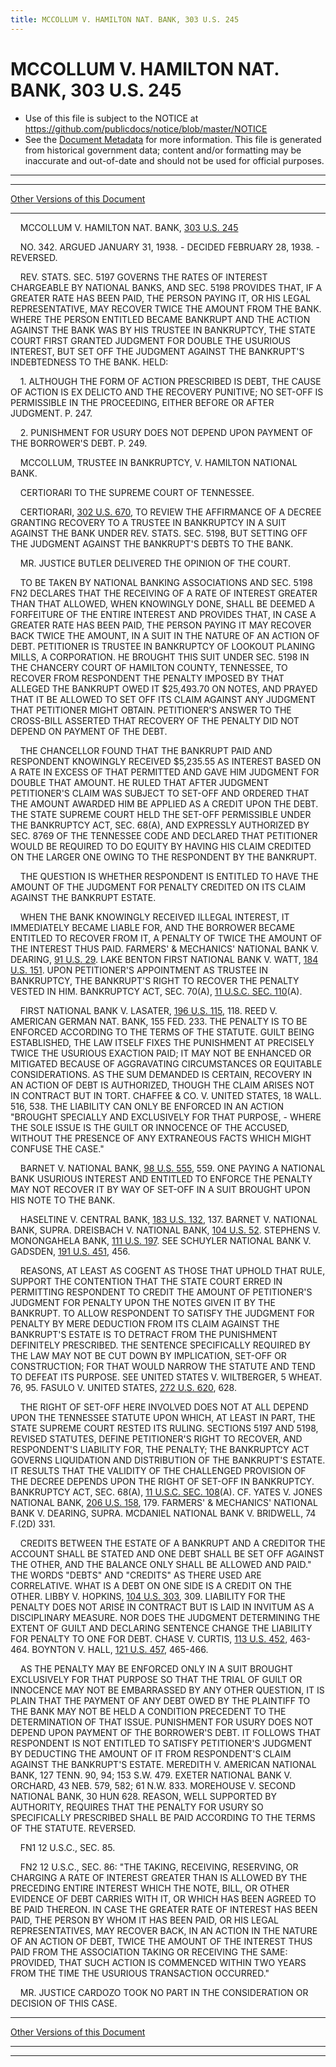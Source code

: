 ```yaml
---
title: MCCOLLUM V. HAMILTON NAT. BANK, 303 U.S. 245
---
```


# MCCOLLUM V. HAMILTON NAT. BANK, 303 U.S. 245

* Use of this file is subject to the NOTICE at https://github.com/publicdocs/notice/blob/master/NOTICE
* See the [Document Metadata](../../../index.md) for more information.
  This file is generated from historical government data; content and/or formatting may be inaccurate and out-of-date and should not be used for official purposes.

----------
----------

[Other Versions of this Document](https://publicdocs.github.io/go/links?ns=uslm-x&ref=%2Fus%2Fcourts%2Fscotus%2FusReporter%2F303%2F245)

----------

    MCCOLLUM V. HAMILTON NAT. BANK, [303 U.S. 245][/us/courts/scotus/usReporter/303/245]

    NO. 342.  ARGUED JANUARY 31, 1938.  - DECIDED FEBRUARY 28, 1938.  - REVERSED.

    REV. STATS. SEC. 5197 GOVERNS THE RATES OF INTEREST CHARGEABLE BY NATIONAL BANKS, AND SEC. 5198 PROVIDES THAT, IF A GREATER RATE HAS BEEN PAID, THE PERSON PAYING IT, OR HIS LEGAL REPRESENTATIVE, MAY RECOVER TWICE THE AMOUNT FROM THE BANK.  WHERE THE PERSON ENTITLED BECAME BANKRUPT AND THE ACTION AGAINST THE BANK WAS BY HIS TRUSTEE IN BANKRUPTCY, THE STATE COURT FIRST GRANTED JUDGMENT FOR DOUBLE THE USURIOUS INTEREST, BUT SET OFF THE JUDGMENT AGAINST THE BANKRUPT'S INDEBTEDNESS TO THE BANK.  HELD:

    1.  ALTHOUGH THE FORM OF ACTION PRESCRIBED IS DEBT, THE CAUSE OF ACTION IS EX DELICTO AND THE RECOVERY PUNITIVE; NO SET-OFF IS PERMISSIBLE IN THE PROCEEDING, EITHER BEFORE OR AFTER JUDGMENT.  P. 247.

    2.  PUNISHMENT FOR USURY DOES NOT DEPEND UPON PAYMENT OF THE BORROWER'S DEBT.  P. 249.

    MCCOLLUM, TRUSTEE IN BANKRUPTCY, V. HAMILTON NATIONAL BANK.

    CERTIORARI TO THE SUPREME COURT OF TENNESSEE.

    CERTIORARI, [302 U.S. 670][/us/courts/scotus/usReporter/302/670], TO REVIEW THE AFFIRMANCE OF A DECREE GRANTING RECOVERY TO A TRUSTEE IN BANKRUPTCY IN A SUIT AGAINST THE BANK UNDER REV. STATS. SEC. 5198, BUT SETTING OFF THE JUDGMENT AGAINST THE BANKRUPT'S DEBTS TO THE BANK.

    MR. JUSTICE BUTLER DELIVERED THE OPINION OF THE COURT.

    TO BE TAKEN BY NATIONAL BANKING ASSOCIATIONS AND SEC. 5198  FN2 DECLARES THAT THE RECEIVING OF A RATE OF INTEREST GREATER THAN THAT ALLOWED, WHEN KNOWINGLY DONE, SHALL BE DEEMED A FORFEITURE OF THE ENTIRE INTEREST AND PROVIDES THAT, IN CASE A GREATER RATE HAS BEEN PAID, THE PERSON PAYING IT MAY RECOVER BACK TWICE THE AMOUNT, IN A SUIT IN THE NATURE OF AN ACTION OF DEBT.  PETITIONER IS TRUSTEE IN BANKRUPTCY OF LOOKOUT PLANING MILLS, A CORPORATION.  HE BROUGHT THIS SUIT UNDER SEC. 5198 IN THE CHANCERY COURT OF HAMILTON COUNTY, TENNESSEE, TO RECOVER FROM RESPONDENT THE PENALTY IMPOSED BY THAT ALLEGED THE BANKRUPT OWED IT $25,493.70 ON NOTES, AND PRAYED THAT IT BE ALLOWED TO SET OFF ITS CLAIM AGAINST ANY JUDGMENT THAT PETITIONER MIGHT OBTAIN.  PETITIONER'S ANSWER TO THE CROSS-BILL ASSERTED THAT RECOVERY OF THE PENALTY DID NOT DEPEND ON PAYMENT OF THE DEBT.

    THE CHANCELLOR FOUND THAT THE BANKRUPT PAID AND RESPONDENT KNOWINGLY RECEIVED $5,235.55 AS INTEREST BASED ON A RATE IN EXCESS OF THAT PERMITTED AND GAVE HIM JUDGMENT FOR DOUBLE THAT AMOUNT.  HE RULED THAT AFTER JUDGMENT PETITIONER'S CLAIM WAS SUBJECT TO SET-OFF AND ORDERED THAT THE AMOUNT AWARDED HIM BE APPLIED AS A CREDIT UPON THE DEBT.  THE STATE SUPREME COURT HELD THE SET-OFF PERMISSIBLE UNDER THE BANKRUPTCY ACT, SEC. 68(A), AND EXPRESSLY AUTHORIZED BY SEC. 8769 OF THE TENNESSEE CODE AND DECLARED THAT PETITIONER WOULD BE REQUIRED TO DO EQUITY BY HAVING HIS CLAIM CREDITED ON THE LARGER ONE OWING TO THE RESPONDENT BY THE BANKRUPT.

    THE QUESTION IS WHETHER RESPONDENT IS ENTITLED TO HAVE THE AMOUNT OF THE JUDGMENT FOR PENALTY CREDITED ON ITS CLAIM AGAINST THE BANKRUPT ESTATE.

    WHEN THE BANK KNOWINGLY RECEIVED ILLEGAL INTEREST, IT IMMEDIATELY BECAME LIABLE FOR, AND THE BORROWER BECAME ENTITLED TO RECOVER FROM IT, A PENALTY OF TWICE THE AMOUNT OF THE INTEREST THUS PAID.  FARMERS' & MECHANICS' NATIONAL BANK V. DEARING, [91 U.S. 29][/us/courts/scotus/usReporter/91/29].  LAKE BENTON FIRST NATIONAL BANK V. WATT, [184 U.S. 151][/us/courts/scotus/usReporter/184/151].  UPON PETITIONER'S APPOINTMENT AS TRUSTEE IN BANKRUPTCY, THE BANKRUPT'S RIGHT TO RECOVER THE PENALTY VESTED IN HIM.  BANKRUPTCY ACT, SEC. 70(A), [11 U.S.C. SEC. 110][/us/usc/t11/s110](A).

    FIRST NATIONAL BANK V. LASATER, [196 U.S. 115][/us/courts/scotus/usReporter/196/115], 118.  REED V. AMERICAN GERMAN NAT. BANK, 155 FED. 233.  THE PENALTY IS TO BE ENFORCED ACCORDING TO THE TERMS OF THE STATUTE.  GUILT BEING ESTABLISHED, THE LAW ITSELF FIXES THE PUNISHMENT AT PRECISELY TWICE THE USURIOUS EXACTION PAID; IT MAY NOT BE ENHANCED OR MITIGATED BECAUSE OF AGGRAVATING CIRCUMSTANCES OR EQUITABLE CONSIDERATIONS.  AS THE SUM DEMANDED IS CERTAIN, RECOVERY IN AN ACTION OF DEBT IS AUTHORIZED, THOUGH THE CLAIM ARISES NOT IN CONTRACT BUT IN TORT.  CHAFFEE & CO. V. UNITED STATES, 18 WALL.  516, 538.  THE LIABILITY CAN ONLY BE ENFORCED IN AN ACTION "BROUGHT SPECIALLY AND EXCLUSIVELY FOR THAT PURPOSE,  - WHERE THE SOLE ISSUE IS THE GUILT OR INNOCENCE OF THE ACCUSED, WITHOUT THE PRESENCE OF ANY EXTRANEOUS FACTS WHICH MIGHT CONFUSE THE CASE."

    BARNET V. NATIONAL BANK, [98 U.S. 555][/us/courts/scotus/usReporter/98/555], 559.  ONE PAYING A NATIONAL BANK USURIOUS INTEREST AND ENTITLED TO ENFORCE THE PENALTY MAY NOT RECOVER IT BY WAY OF SET-OFF IN A SUIT BROUGHT UPON HIS NOTE TO THE BANK.

    HASELTINE V. CENTRAL BANK, [183 U.S. 132][/us/courts/scotus/usReporter/183/132], 137.  BARNET V. NATIONAL BANK, SUPRA.  DREISBACH V. NATIONAL BANK, [104 U.S. 52][/us/courts/scotus/usReporter/104/52].  STEPHENS V. MONONGAHELA BANK, [111 U.S. 197][/us/courts/scotus/usReporter/111/197].  SEE SCHUYLER NATIONAL BANK V. GADSDEN, [191 U.S. 451][/us/courts/scotus/usReporter/191/451], 456.

    REASONS, AT LEAST AS COGENT AS THOSE THAT UPHOLD THAT RULE, SUPPORT THE CONTENTION THAT THE STATE COURT ERRED IN PERMITTING RESPONDENT TO CREDIT THE AMOUNT OF PETITIONER'S JUDGMENT FOR PENALTY UPON THE NOTES GIVEN IT BY THE BANKRUPT.  TO ALLOW RESPONDENT TO SATISFY THE JUDGMENT FOR PENALTY BY MERE DEDUCTION FROM ITS CLAIM AGAINST THE BANKRUPT'S ESTATE IS TO DETRACT FROM THE PUNISHMENT DEFINITELY PRESCRIBED.  THE SENTENCE SPECIFICALLY REQUIRED BY THE LAW MAY NOT BE CUT DOWN BY IMPLICATION, SET-OFF OR CONSTRUCTION; FOR THAT WOULD NARROW THE STATUTE AND TEND TO DEFEAT ITS PURPOSE.  SEE UNITED STATES V. WILTBERGER, 5 WHEAT.  76, 95.  FASULO V. UNITED STATES, [272 U.S. 620][/us/courts/scotus/usReporter/272/620], 628.

    THE RIGHT OF SET-OFF HERE INVOLVED DOES NOT AT ALL DEPEND UPON THE TENNESSEE STATUTE UPON WHICH, AT LEAST IN PART, THE STATE SUPREME COURT RESTED ITS RULING.  SECTIONS 5197 AND 5198, REVISED STATUTES, DEFINE PETITIONER'S RIGHT TO RECOVER, AND RESPONDENT'S LIABILITY FOR, THE PENALTY; THE BANKRUPTCY ACT GOVERNS LIQUIDATION AND DISTRIBUTION OF THE BANKRUPT'S ESTATE.  IT RESULTS THAT THE VALIDITY OF THE CHALLENGED PROVISION OF THE DECREE DEPENDS UPON THE RIGHT OF SET-OFF IN BANKRUPTCY.  BANKRUPTCY ACT, SEC. 68(A), [11 U.S.C. SEC. 108][/us/usc/t11/s108](A).  CF. YATES V. JONES NATIONAL BANK, [206 U.S. 158][/us/courts/scotus/usReporter/206/158], 179.  FARMERS' & MECHANICS' NATIONAL BANK V. DEARING, SUPRA.  MCDANIEL NATIONAL BANK V. BRIDWELL, 74 F.(2D) 331.

    CREDITS BETWEEN THE ESTATE OF A BANKRUPT AND A CREDITOR THE ACCOUNT SHALL BE STATED AND ONE DEBT SHALL BE SET OFF AGAINST THE OTHER, AND THE BALANCE ONLY SHALL BE ALLOWED AND PAID."  THE WORDS "DEBTS" AND "CREDITS" AS THERE USED ARE CORRELATIVE.  WHAT IS A DEBT ON ONE SIDE IS A CREDIT ON THE OTHER.  LIBBY V. HOPKINS, [104 U.S. 303][/us/courts/scotus/usReporter/104/303], 309.  LIABILITY FOR THE PENALTY DOES NOT ARISE IN CONTRACT BUT IS LAID IN INVITUM AS A DISCIPLINARY MEASURE.  NOR DOES THE JUDGMENT DETERMINING THE EXTENT OF GUILT AND DECLARING SENTENCE CHANGE THE LIABILITY FOR PENALTY TO ONE FOR DEBT.  CHASE V. CURTIS, [113 U.S. 452][/us/courts/scotus/usReporter/113/452], 463-464.  BOYNTON V. HALL, [121 U.S. 457][/us/courts/scotus/usReporter/121/457], 465-466.

    AS THE PENALTY MAY BE ENFORCED ONLY IN A SUIT BROUGHT EXCLUSIVELY FOR THAT PURPOSE SO THAT THE TRIAL OF GUILT OR INNOCENCE MAY NOT BE EMBARRASSED BY ANY OTHER QUESTION, IT IS PLAIN THAT THE PAYMENT OF ANY DEBT OWED BY THE PLAINTIFF TO THE BANK MAY NOT BE HELD A CONDITION PRECEDENT TO THE DETERMINATION OF THAT ISSUE.  PUNISHMENT FOR USURY DOES NOT DEPEND UPON PAYMENT OF THE BORROWER'S DEBT.  IT FOLLOWS THAT RESPONDENT IS NOT ENTITLED TO SATISFY PETITIONER'S JUDGMENT BY DEDUCTING THE AMOUNT OF IT FROM RESPONDENT'S CLAIM AGAINST THE BANKRUPT'S ESTATE.  MEREDITH V. AMERICAN NATIONAL BANK, 127 TENN. 90, 94; 153 S.W. 479.  EXETER NATIONAL BANK V. ORCHARD, 43 NEB. 579, 582; 61 N.W. 833.  MOREHOUSE V. SECOND NATIONAL BANK, 30 HUN 628.  REASON, WELL SUPPORTED BY AUTHORITY, REQUIRES THAT THE PENALTY FOR USURY SO SPECIFICALLY PRESCRIBED SHALL BE PAID ACCORDING TO THE TERMS OF THE STATUTE.  REVERSED.

    FN1  12 U.S.C., SEC. 85.

    FN2 12 U.S.C., SEC. 86:  "THE TAKING, RECEIVING, RESERVING, OR CHARGING A RATE OF INTEREST GREATER THAN IS ALLOWED BY THE PRECEDING ENTIRE INTEREST WHICH THE NOTE, BILL, OR OTHER EVIDENCE OF DEBT CARRIES WITH IT, OR WHICH HAS BEEN AGREED TO BE PAID THEREON.  IN CASE THE GREATER RATE OF INTEREST HAS BEEN PAID, THE PERSON BY WHOM IT HAS BEEN PAID, OR HIS LEGAL REPRESENTATIVES, MAY RECOVER BACK, IN AN ACTION IN THE NATURE OF AN ACTION OF DEBT, TWICE THE AMOUNT OF THE INTEREST THUS PAID FROM THE ASSOCIATION TAKING OR RECEIVING THE SAME:  PROVIDED, THAT SUCH ACTION IS COMMENCED WITHIN TWO YEARS FROM THE TIME THE USURIOUS TRANSACTION OCCURRED."

    MR. JUSTICE CARDOZO TOOK NO PART IN THE CONSIDERATION OR DECISION OF THIS CASE.

----------

[Other Versions of this Document](https://publicdocs.github.io/go/links?ns=uslm-x&ref=%2Fus%2Fcourts%2Fscotus%2FusReporter%2F303%2F245)

----------
----------

[/us/courts/scotus/usReporter/303/245]: https://publicdocs.github.io/go/links?ns=uslm-x&ref=%2Fus%2Fcourts%2Fscotus%2FusReporter%2F303%2F245
[/us/courts/scotus/usReporter/302/670]: https://publicdocs.github.io/go/links?ns=uslm-x&ref=%2Fus%2Fcourts%2Fscotus%2FusReporter%2F302%2F670
[/us/courts/scotus/usReporter/91/29]: https://publicdocs.github.io/go/links?ns=uslm-x&ref=%2Fus%2Fcourts%2Fscotus%2FusReporter%2F91%2F29
[/us/courts/scotus/usReporter/184/151]: https://publicdocs.github.io/go/links?ns=uslm-x&ref=%2Fus%2Fcourts%2Fscotus%2FusReporter%2F184%2F151
[/us/usc/t11/s110]: https://publicdocs.github.io/go/links?ns=uslm&ref=%2Fus%2Fusc%2Ft11%2Fs110
[/us/courts/scotus/usReporter/196/115]: https://publicdocs.github.io/go/links?ns=uslm-x&ref=%2Fus%2Fcourts%2Fscotus%2FusReporter%2F196%2F115
[/us/courts/scotus/usReporter/98/555]: https://publicdocs.github.io/go/links?ns=uslm-x&ref=%2Fus%2Fcourts%2Fscotus%2FusReporter%2F98%2F555
[/us/courts/scotus/usReporter/183/132]: https://publicdocs.github.io/go/links?ns=uslm-x&ref=%2Fus%2Fcourts%2Fscotus%2FusReporter%2F183%2F132
[/us/courts/scotus/usReporter/104/52]: https://publicdocs.github.io/go/links?ns=uslm-x&ref=%2Fus%2Fcourts%2Fscotus%2FusReporter%2F104%2F52
[/us/courts/scotus/usReporter/111/197]: https://publicdocs.github.io/go/links?ns=uslm-x&ref=%2Fus%2Fcourts%2Fscotus%2FusReporter%2F111%2F197
[/us/courts/scotus/usReporter/191/451]: https://publicdocs.github.io/go/links?ns=uslm-x&ref=%2Fus%2Fcourts%2Fscotus%2FusReporter%2F191%2F451
[/us/courts/scotus/usReporter/272/620]: https://publicdocs.github.io/go/links?ns=uslm-x&ref=%2Fus%2Fcourts%2Fscotus%2FusReporter%2F272%2F620
[/us/usc/t11/s108]: https://publicdocs.github.io/go/links?ns=uslm&ref=%2Fus%2Fusc%2Ft11%2Fs108
[/us/courts/scotus/usReporter/206/158]: https://publicdocs.github.io/go/links?ns=uslm-x&ref=%2Fus%2Fcourts%2Fscotus%2FusReporter%2F206%2F158
[/us/courts/scotus/usReporter/104/303]: https://publicdocs.github.io/go/links?ns=uslm-x&ref=%2Fus%2Fcourts%2Fscotus%2FusReporter%2F104%2F303
[/us/courts/scotus/usReporter/113/452]: https://publicdocs.github.io/go/links?ns=uslm-x&ref=%2Fus%2Fcourts%2Fscotus%2FusReporter%2F113%2F452
[/us/courts/scotus/usReporter/121/457]: https://publicdocs.github.io/go/links?ns=uslm-x&ref=%2Fus%2Fcourts%2Fscotus%2FusReporter%2F121%2F457


